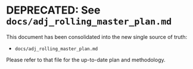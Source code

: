 # DEPRECATED: See `docs/adj_rolling_master_plan.md`

This document has been consolidated into the new single source of truth:

- `docs/adj_rolling_master_plan.md`

Please refer to that file for the up-to-date plan and methodology.
